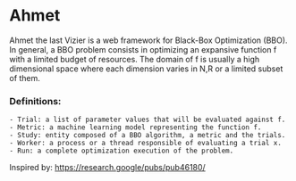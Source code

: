 # Ahmet
Ahmet the last Vizier is a web framework for Black-Box Optimization
(BBO). In general, a BBO problem consists in optimizing an expansive
function f with a limited budget of resources. The domain of f is usually a 
high dimensional space where each dimension varies in N,R or a limited subset 
of them.

### Definitions:
	- Trial: a list of parameter values that will be evaluated against f.
	- Metric: a machine learning model representing the function f.
	- Study: entity composed of a BBO algorithm, a metric and the trials.
	- Worker: a process or a thread responsible of evaluating a trial x.
	- Run: a complete optimization execution of the problem.

Inspired by: https://research.google/pubs/pub46180/